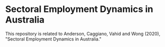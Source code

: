 # Sectoral Employment Dynamics in Australia
This repository is related to Anderson, Caggiano, Vahid and Wong (2020), "Sectoral Employment Dynamics in Australia."
